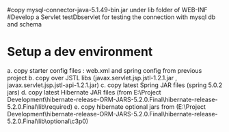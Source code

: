 #copy mysql-connector-java-5.1.49-bin.jar under lib folder of WEB-INF
#Develop a Servlet testDbservlet for testing the connection with mysql db and schema
# Setup a dev environment
  a. copy starter config files : web.xml and spring config from previous project
  b. copy over JSTL libs (javax.servlet.jsp.jstl-1.2.1.jar , javax.servlet.jsp.jstl-api-1.2.1.jar)
  c. copy latest Spring JAR files  (spring 5.0.2 jars)
  d. copy latest Hibernate JAR files (from E:\Project Development\hibernate-release-ORM-JARS-5.2.0.Final\hibernate-release-5.2.0.Final\lib\required)
  e. copy hibernate optional jars from (E:\Project Development\hibernate-release-ORM-JARS-5.2.0.Final\hibernate-release-5.2.0.Final\lib\optional\c3p0)
     
